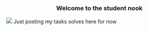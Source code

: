 <h3 align=center>
  Welcome to the student nook
</h3>
<img src="https://user-images.githubusercontent.com/71888856/164676933-99f236c6-97e9-4066-9561-f50d256bf686.gif">
Just posting my tasks solves here for now
